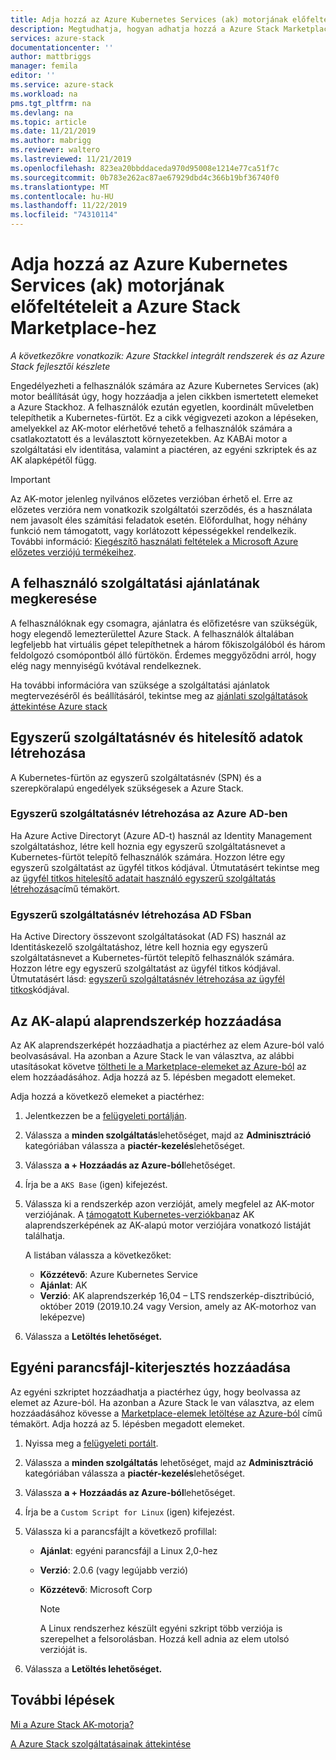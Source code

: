 ```yaml
---
title: Adja hozzá az Azure Kubernetes Services (ak) motorjának előfeltételeit a Azure Stack Marketplace-hez | Microsoft Docs
description: Megtudhatja, hogyan adhatja hozzá a Azure Stack Marketplace-re vonatkozó előfeltételeket a piactérhez.
services: azure-stack
documentationcenter: ''
author: mattbriggs
manager: femila
editor: ''
ms.service: azure-stack
ms.workload: na
pms.tgt_pltfrm: na
ms.devlang: na
ms.topic: article
ms.date: 11/21/2019
ms.author: mabrigg
ms.reviewer: waltero
ms.lastreviewed: 11/21/2019
ms.openlocfilehash: 823ea20bbddaceda970d95008e1214e77ca51f7c
ms.sourcegitcommit: 0b783e262ac87ae67929dbd4c366b19bf36740f0
ms.translationtype: MT
ms.contentlocale: hu-HU
ms.lasthandoff: 11/22/2019
ms.locfileid: "74310114"
---
```

# <a name="add-the-azure-kubernetes-services-aks-engine-prerequisites-to-the-azure-stack-marketplace"></a>Adja hozzá az Azure Kubernetes Services (ak) motorjának előfeltételeit a Azure Stack Marketplace-hez

*A következőkre vonatkozik: Azure Stackkel integrált rendszerek és az Azure Stack fejlesztői készlete*

Engedélyezheti a felhasználók számára az Azure Kubernetes Services (ak) motor beállítását úgy, hogy hozzáadja a jelen cikkben ismertetett elemeket a Azure Stackhoz. A felhasználók ezután egyetlen, koordinált műveletben telepíthetik a Kubernetes-fürtöt. Ez a cikk végigvezeti azokon a lépéseken, amelyekkel az AK-motor elérhetővé tehető a felhasználók számára a csatlakoztatott és a leválasztott környezetekben. Az KABAi motor a szolgáltatási elv identitása, valamint a piactéren, az egyéni szkriptek és az AK alapképétől függ.

> [!IMPORTANT]
> Az AK-motor jelenleg nyilvános előzetes verzióban érhető el.
> Erre az előzetes verzióra nem vonatkozik szolgáltatói szerződés, és a használata nem javasolt éles számítási feladatok esetén. Előfordulhat, hogy néhány funkció nem támogatott, vagy korlátozott képességekkel rendelkezik. További információ: [Kiegészítő használati feltételek a Microsoft Azure előzetes verziójú termékeihez](https://azure.microsoft.com/support/legal/preview-supplemental-terms/).

## <a name="check-your-users-service-offering"></a>A felhasználó szolgáltatási ajánlatának megkeresése

A felhasználóknak egy csomagra, ajánlatra és előfizetésre van szükségük, hogy elegendő lemezterülettel Azure Stack. A felhasználók általában legfeljebb hat virtuális gépet telepíthetnek a három főkiszolgálóból és három feldolgozó csomópontból álló fürtökön. Érdemes meggyőződni arról, hogy elég nagy mennyiségű kvótával rendelkeznek.

Ha további információra van szüksége a szolgáltatási ajánlatok megtervezéséről és beállításáról, tekintse meg az [ajánlati szolgáltatások áttekintése Azure stack](service-plan-offer-subscription-overview.md)

## <a name="create-a-service-principal-and-credentials"></a>Egyszerű szolgáltatásnév és hitelesítő adatok létrehozása

A Kubernetes-fürtön az egyszerű szolgáltatásnév (SPN) és a szerepköralapú engedélyek szükségesek a Azure Stack.

### <a name="create-an-spn-in-azure-ad"></a>Egyszerű szolgáltatásnév létrehozása az Azure AD-ben

Ha Azure Active Directoryt (Azure AD-t) használ az Identity Management szolgáltatáshoz, létre kell hoznia egy egyszerű szolgáltatásnevet a Kubernetes-fürtöt telepítő felhasználók számára. Hozzon létre egy egyszerű szolgáltatást az ügyfél titkos kódjával. Útmutatásért tekintse meg az [ügyfél titkos hitelesítő adatait használó egyszerű szolgáltatás létrehozása](azure-stack-create-service-principals.md#create-a-service-principal-that-uses-a-client-secret-credential)című témakört.

### <a name="create-an-spn-in-ad-fs"></a>Egyszerű szolgáltatásnév létrehozása AD FSban

Ha Active Directory összevont szolgáltatásokat (AD FS) használ az Identitáskezelő szolgáltatáshoz, létre kell hoznia egy egyszerű szolgáltatásnevet a Kubernetes-fürtöt telepítő felhasználók számára. Hozzon létre egy egyszerű szolgáltatást az ügyfél titkos kódjával. Útmutatásért lásd: [egyszerű szolgáltatásnév létrehozása az ügyfél titkos](azure-stack-create-service-principals.md#create-a-service-principal-that-uses-client-secret-credentials)kódjával.

## <a name="add-the-aks-base-image"></a>Az AK-alapú alaprendszerkép hozzáadása

Az AK alaprendszerképét hozzáadhatja a piactérhez az elem Azure-ból való beolvasásával. Ha azonban a Azure Stack le van választva, az alábbi utasításokat követve [töltheti le a Marketplace-elemeket az Azure-ból](https://docs.microsoft.com/azure-stack/operator/azure-stack-download-azure-marketplace-item?view=azs-1908#disconnected-or-a-partially-connected-scenario) az elem hozzáadásához. Adja hozzá az 5. lépésben megadott elemeket.

Adja hozzá a következő elemeket a piactérhez:

1. Jelentkezzen be a [felügyeleti portálján](https://adminportal.local.azurestack.external).

1. Válassza a **minden szolgáltatás**lehetőséget, majd az **Adminisztráció** kategóriában válassza a **piactér-kezelés**lehetőséget.

1. Válassza **a + Hozzáadás az Azure-ból**lehetőséget.

1. Írja be a `AKS Base` (igen) kifejezést.

1. Válassza ki a rendszerkép azon verzióját, amely megfelel az AK-motor verziójának. A [támogatott Kubernetes-verziókban](https://github.com/Azure/aks-engine/blob/master/docs/topics/azure-stack.md#supported-kubernetes-versions)az AK alaprendszerképének az AK-alapú motor verziójára vonatkozó listáját találhatja. 

    A listában válassza a következőket:
    - **Közzétevő**: Azure Kubernetes Service
    - **Ajánlat**: AK
    - **Verzió**: AK alaprendszerkép 16,04 – LTS rendszerkép-disztribúció, október 2019 (2019.10.24 vagy Version, amely az AK-motorhoz van leképezve)

1. Válassza a **Letöltés lehetőséget.**

## <a name="add-a-custom-script-extension"></a>Egyéni parancsfájl-kiterjesztés hozzáadása

Az egyéni szkriptet hozzáadhatja a piactérhez úgy, hogy beolvassa az elemet az Azure-ból. Ha azonban a Azure Stack le van választva, az elem hozzáadásához kövesse a [Marketplace-elemek letöltése az Azure-ból](https://docs.microsoft.com/azure-stack/operator/azure-stack-download-azure-marketplace-item?view=azs-1908#disconnected-or-a-partially-connected-scenario) című témakört.  Adja hozzá az 5. lépésben megadott elemeket.

1. Nyissa meg a [felügyeleti portált](https://adminportal.local.azurestack.external).

1. Válassza a **minden szolgáltatás** lehetőséget, majd az **Adminisztráció** kategóriában válassza a **piactér-kezelés**lehetőséget.

1. Válassza **a + Hozzáadás az Azure-ból**lehetőséget.

1. Írja be a `Custom Script for Linux` (igen) kifejezést.

1. Válassza ki a parancsfájlt a következő profillal:
   - **Ajánlat**: egyéni parancsfájl a Linux 2,0-hez
   - **Verzió**: 2.0.6 (vagy legújabb verzió)
   - **Közzétevő**: Microsoft Corp

     > [!Note]  
     > A Linux rendszerhez készült egyéni szkript több verziója is szerepelhet a felsorolásban. Hozzá kell adnia az elem utolsó verzióját is.

1. Válassza a **Letöltés lehetőséget.**

## <a name="next-steps"></a>További lépések

[Mi a Azure Stack AK-motorja?](../user/azure-stack-kubernetes-aks-engine-overview.md)

[A Azure Stack szolgáltatásainak áttekintése](service-plan-offer-subscription-overview.md)
